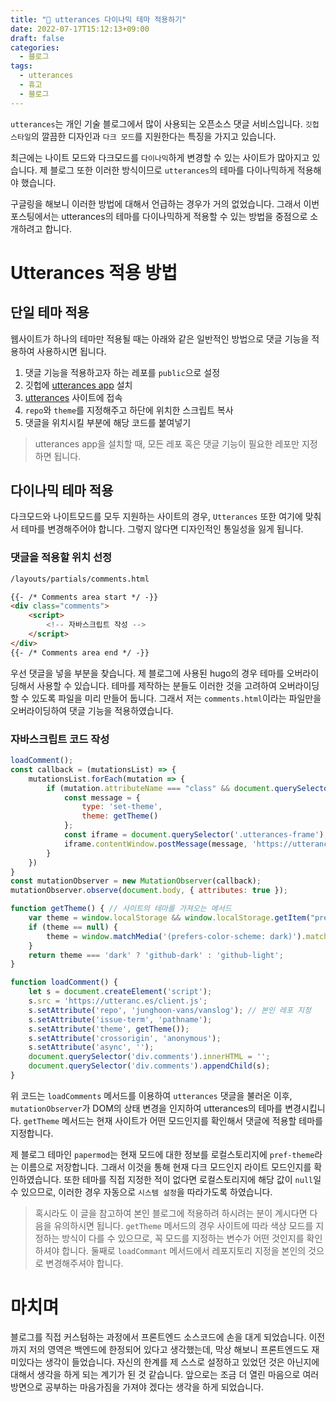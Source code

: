 ```yaml
---
title: "🔮 utterances 다이나믹 테마 적용하기"
date: 2022-07-17T15:12:13+09:00
draft: false
categories:
  - 블로그
tags:
  - utterances
  - 휴고
  - 블로그
---
```


`utterances`는 개인 기술 블로그에서 많이 사용되는 오픈소스 댓글 서비스입니다. `깃헙 스타일`의 깔끔한 디자인과 `다크 모드`를 지원한다는 특징을 가지고 있습니다.

최근에는 나이트 모드와 다크모드를 `다이나믹`하게 변경할 수 있는 사이트가 많아지고 있습니다. 제 블로그 또한 이러한 방식이므로 `utterances`의 테마를 다이나믹하게 적용해야 했습니다.

구글링을 해보니 이러한 방법에 대해서 언급하는 경우가 거의 없었습니다. 그래서 이번 포스팅에서는 utterances의 테마를 다이나믹하게 적용할 수 있는 방법을 중점으로 소개하려고 합니다.

# Utterances 적용 방법

## 단일 테마 적용

웹사이트가 하나의 테마만 적용될 때는 아래와 같은 일반적인 방법으로 댓글 기능을 적용하여 사용하시면 됩니다.

1. 댓글 기능을 적용하고자 하는 레포를 `public`으로 설정
2. 깃헙에 [utterances app](https://github.com/apps/utterances) 설치
3. [utterances](https://utteranc.es) 사이트에 접속
4. `repo`와 `theme`를 지정해주고 하단에 위치한 스크립트 복사
5. 댓글을 위치시킬 부분에 해당 코드를 붙여넣기

> utterances app을 설치할 때, 모든 레포 혹은 댓글 기능이 필요한 레포만 지정하면 됩니다.

## 다이나믹 테마 적용

다크모드와 나이트모드를 모두 지원하는 사이트의 경우, `Utterances` 또한 여기에 맞춰서 테마를 변경해주어야 합니다. 그렇지 않다면 디자인적인 통일성을 잃게 됩니다.

### 댓글을 적용할 위치 선정

```html
/layouts/partials/comments.html

{{- /* Comments area start */ -}}
<div class="comments">
    <script>
        <!-- 자바스크립트 작성 -->
    </script>
</div>
{{- /* Comments area end */ -}}

```

우선 댓글을 넣을 부분을 찾습니다. 제 블로그에 사용된 hugo의 경우 테마를 오버라이딩해서 사용할 수 있습니다. 테마를 제작하는 분들도 이러한 것을 고려하여 오버라이딩할 수 있도록 파일을 미리 만들어 둡니다. 그래서 저는 `comments.html`이라는 파일만을 오버라이딩하여 댓글 기능을 적용하였습니다.

### 자바스크립트 코드 작성

```js
loadComment();
const callback = (mutationsList) => {
    mutationsList.forEach(mutation => {
        if (mutation.attributeName === "class" && document.querySelector('.utterances-frame')) {
            const message = {
                type: 'set-theme',
                theme: getTheme()
            };
            const iframe = document.querySelector('.utterances-frame');
            iframe.contentWindow.postMessage(message, 'https://utteranc.es');
        }
    })
}
const mutationObserver = new MutationObserver(callback);
mutationObserver.observe(document.body, { attributes: true });

function getTheme() { // 사이트의 테마를 가져오는 메서드
    var theme = window.localStorage && window.localStorage.getItem("pref-theme");
    if (theme == null) {
        theme = window.matchMedia('(prefers-color-scheme: dark)').matches ? 'dark' : 'light';
    }
    return theme === 'dark' ? 'github-dark' : 'github-light';
}

function loadComment() {
    let s = document.createElement('script');
    s.src = 'https://utteranc.es/client.js';
    s.setAttribute('repo', 'junghoon-vans/vanslog'); // 본인 레포 지정
    s.setAttribute('issue-term', 'pathname');
    s.setAttribute('theme', getTheme());
    s.setAttribute('crossorigin', 'anonymous');
    s.setAttribute('async', '');
    document.querySelector('div.comments').innerHTML = '';
    document.querySelector('div.comments').appendChild(s);
}
```

위 코드는 `loadComments` 메서드를 이용하여 `utterances` 댓글을 불러온 이후, `mutationObserver`가 DOM의 상태 변경을 인지하여 utterances의 테마를 변경시킵니다. `getTheme` 메서드는 현재 사이트가 어떤 모드인지를 확인해서 댓글에 적용할 테마를 지정합니다.

제 블로그 테마인 `papermod`는 현재 모드에 대한 정보를 로컬스토리지에 `pref-theme`라는 이름으로 저장합니다. 그래서 이것을 통해 현재 다크 모드인지 라이트 모드인지를 확인하였습니다. 또한 테마를 직접 지정한 적이 없다면 로컬스토리지에 해당 값이 `null`일 수 있으므로, 이러한 경우 자동으로 `시스템 설정`을 따라가도록 하였습니다.

> 혹시라도 이 글을 참고하여 본인 블로그에 적용하려 하시려는 분이 계시다면 다음을 유의하시면 됩니다. `getTheme` 메서드의 경우 사이트에 따라 색상 모드를 지정하는 방식이 다를 수 있으므로, 꼭 모드를 지정하는 변수가 어떤 것인지를 확인하셔야 합니다. 둘째로 `loadCommant` 메서드에서 레포지토리 지정을 본인의 것으로 변경해주셔야 합니다.

# 마치며

블로그를 직접 커스텀하는 과정에서 프론트엔드 소스코드에 손을 대게 되었습니다. 이전까지 저의 영역은 백엔드에 한정되어 있다고 생각했는데, 막상 해보니 프론트엔드도 재미있다는 생각이 들었습니다. 자신의 한계를 제 스스로 설정하고 있었던 것은 아닌지에 대해서 생각을 하게 되는 계기가 된 것 같습니다. 앞으로는 조금 더 열린 마음으로 여러 방면으로 공부하는 마음가짐을 가져야 겠다는 생각을 하게 되었습니다.
